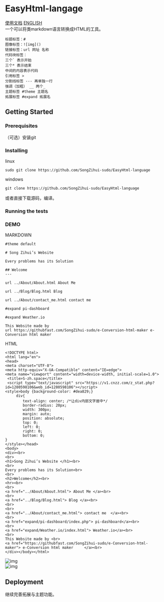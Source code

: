 # EasyHtml-langage   
[使用文档](https://github.com/SongZihui-sudo/e-Conversion-html-maker/blob/main/Use_documentation.md) [ENGLISH](https://github.com/SongZihui-sudo/e-Conversion-html-maker/blob/main/english.md)   
 一个可以将类markdown语言转换成HTML的工具。 
```
标题标签：#
图像标签：![img]()
链接标签：url 网址 名称
代码块标签：
三个` 表示开始  
三个* 表示结束  
中间的内容表示代码  
引用标签 > 
分割线标签 --- 再单独一行
强调（加粗） __ 两个_
主题标签 #theme 主题名    
拓展标签 #expand 拓展名
``` 

## Getting Started   

### Prerequisites  
（可选）安装git       

### Installing    
linux  
```
sudo git clone https://github.com/SongZihui-sudo/EasyHtml-language
```
windows
```
git clone https://github.com/SongZihui-sudo/EasyHtml-language
```
或者直接下载源码，编译。
### Running the tests    
### DEMO   
MARKDOWN     
```
#theme default

# Song Zihui’s Website 

Every problems has its Solution

## Welcome
---

url ../About/About.html About Me 

url ../Blog/Blog.html Blog 

url ../About/contact_me.html contact me  

#expand pi-dashboard

#expand Weather.io

This Website made by 
url https://githubfast.com/SongZihui-sudo/e-Conversion-html-maker e-Conversion html maker     

```
HTML     
```
<!DOCTYPE html>
<html lang="en">
<head>
<meta charset="UTF-8">
<meta http-equiv="X-UA-Compatible" content="IE=edge">
<meta name="viewport" content="width=device-width, initial-scale=1.0">
 <title>S-zh.space</title>
 <script type="text/javascript" src="https://v1.cnzz.com/z_stat.php?id=1280598106&web_id=1280598106"></script>
<style>body {background-color: #dea829;}
     div{
	    text-align: center; /*让div内部文字居中*/
	    border-radius: 20px;
	    width: 300px;
	    margin: auto;
	    position: absolute;
	    top: 0;
	    left: 0;
	    right: 0;
	    bottom: 0;
}
</style></head>
<body>
<div><br>
<br>
<h1>Song Zihui’s Website </h1><br>
<br>
Every problems has its Solution<br>
<br>
<h2>Welcome</h2><br>
<hr><br>
<br>
<a href="../About/About.html"> About Me </a><br>
<br>
<a href="../Blog/Blog.html"> Blog </a><br>
<br>
<br>
<a href="../About/contact_me.html"> contact me  </a><br>
<br>
<a href="expand/pi-dashboard/index.php"> pi-dashboard</a><br>
<br>
<a href="expand/Weather.io/index.html"> Weather.io</a><br>
<br>
This Website made by <br>
<a href="https://githubfast.com/SongZihui-sudo/e-Conversion-html-maker"> e-Conversion html maker     </a><br>
</div></body></html>
```
![img](https://pcsdata.baidu.com/thumbnail/b5149785al641405bec3030a7c2d0688?fid=224912513-16051585-575905765536221&rt=pr&sign=FDTAER-yUdy3dSFZ0SVxtzShv1zcMqd-5lSv6rgZksho1Bm2dpKTwyLogTo%3D&expires=2h&chkv=0&chkbd=0&chkpc=&dp-logid=8667193412418387505&dp-callid=0&time=1637420400&bus_no=26&size=c1600_u1600&quality=100&vuk=-&ft=video)      
![img](https://pcsdata.baidu.com/thumbnail/8a6e425d8ja041a7b7f3270e808efa50?fid=224912513-16051585-712206804854690&rt=pr&sign=FDTAER-yUdy3dSFZ0SVxtzShv1zcMqd-krznGJyjrX4ka1uGy5YKfN%2FVTc8%3D&expires=2h&chkv=0&chkbd=0&chkpc=&dp-logid=8681651910508396512&dp-callid=0&time=1637474400&bus_no=26&size=c1600_u1600&quality=100&vuk=-&ft=video)     
## Deployment
继续完善拓展与主题功能。   

